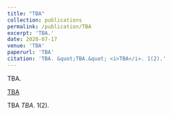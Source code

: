 ```yaml
---
title: "TBA"
collection: publications
permalink: /publication/TBA
excerpt: 'TBA.'
date: 2020-07-17
venue: 'TBA'
paperurl: 'TBA'
citation: 'TBA. &quot;TBA.&quot; <i>TBA</i>. 1(2).'
---
```

TBA.

[TBA](TBA)

TBA <i>TBA</i>. 1(2).
